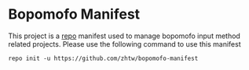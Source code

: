 # Bopomofo Manifest
This project is a [repo](https://code.google.com/p/git-repo/) manifest used to
manage bopomofo input method related projects. Please use the following command
to use this manifest
``` 
repo init -u https://github.com/zhtw/bopomofo-manifest
```
